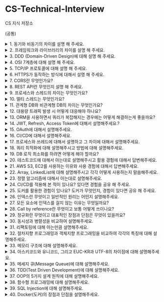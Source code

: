# CS-Technical-Interview
CS 지식 저장소


(공통)

  <details>
    <summary>1. 동기와 비동기의 차이를 설명 해 주세요.</summary> 
    <br>
    <p>동기는 하나의 작업이 끝날 때까지 다른 작업을 시작하지 않고, 먼저 시작한 작업이 끝나면 새로운 작업을 시작하는 방식입니다. 작업이 직렬로 배치되어 실행되고, 작업 실행의 순서가 정해져 있는 것이 동기 방식입니다.</p>
    <p>비동기는 먼저 시작된 작업의 완료 여부와는 상관없이 새로운 작업을 시작하는 방식입니다. 작업이 병렬로 배치되어 실행되고, 작업의 순서가 확실하지 않아서 나중에 시작된 작업이 먼저 끝나는 경우도 발생합니다. 이와 같은 방식이 비동기 방식입니다.</p>
  </details>

  <details>
    <summary>2. 프레임워크와 라이브러리의 차이를 설명 해 주세요.</summary>
    <br>
    <p>프레임워크와 라이브러리의 주요 차이점은 제어의 흐름에 있습니다.</p>
    <p>프레임워크는 전체적인 프로그램의 흐름을 제어하는 구조나 틀입니다. 프레임워크가 정한 규칙과 구조 안에서 개발자는 필요한 부분을 채워 넣습니다. 예를 들어, 식당에서 메뉴를 선택할 수 있지만, 그 과정은 식당이 정한 흐름에 따릅니다.</p>
    <p>라이브러리는 일련의 함수나 메서드 모음이며, 개발자가 필요할 때 가져와서 사용합니다. 다시 말해, 개발자가 직접 제어합니다. 예를 들어, 책을 읽을 때 원하는 책을 직접 골라서 읽는 것과 같습니다.</p>
    <p>따라서, 라이브러리는 개발자가 선택하여 사용하는 도구이고, 프레임워크는 전체적인 틀과 규칙에 따라 개발을 진행하는 환경입니다.</p>
  </details>

  <details>
    <summary>3. DDD (Domain-Driven Design)에 대해 설명 해 주세요.</summary>
    <br>
    <p></p>
  </details>

  <details>
    <summary>4. OSI 7계층에 대해 설명 해 주세요.</summary>
    <br>
    <p></p>
  </details>

  <details>
    <summary>5. TCP/IP 프로토콜에 대해 설명 해 주세요.</summary>
    <br>
    <p></p>
  </details>

  <details>
    <summary>6. HTTPS가 동작하는 방식에 대해서 설명 해 주세요.</summary>
    <br>
    <p></p>
  </details>

  <details>
    <summary>7. CORS란 무엇인가요?</summary>
    <br>
    <p></p>
  </details>

  <details>
    <summary>8. REST API란 무엇인지 설명 해 주세요.</summary>
    <br>
    <p></p>
  </details>

  <details>
    <summary>9. 프로세스와 스레드의 차이는 무엇인가요?</summary>
    <br>
    <p></p>
  </details>

  <details>
    <summary>10. 멀티 스레드는 무엇인가요?</summary>
    <br>
    <p></p>
  </details>

  <details>
    <summary>11. 관계형 DB와 비관계형 DB의 차이는 무엇인가요?</summary>
    <br>
    <p></p>
  </details>

  <details>
    <summary>12. 대용량 트래픽 발생 시 어떻게 대응해야 하나요?</summary>
    <br>
    <p></p>
  </details>

  <details>
    <summary>13. ORM을 사용하면서 쿼리가 복잡해지는 경우에는 어떻게 해결하는게 좋을까요?</summary>
    <br>
    <p></p>
  </details>

  <details>
    <summary>14. JWT, Refresh, Access Token에 대해서 설명해주세요.?</summary>
    <br>
    <p></p>
  </details>

  <details>
    <summary>15. OAuth에 대해서 설명해주세요.</summary>
    <br>
    <p></p>
  </details>

  <details>
    <summary>16. CI/CD에 대해서 설명해주세요.</summary>
    <br>
    <p></p>
  </details>

  <details>
    <summary>17. 프로세스와 쓰레드에 대해서 설명하고 그 차이에 대해서 설명해주세요.</summary>
    <br>
    <p></p>
  </details>

  <details>
    <summary>18. 쿼리 최적화에 대해 설명해주시고 방법에 대해 설명해주세요.</summary>
    <br>
    <p></p>
  </details>

  <details>
    <summary>19. DB 로직 최소화를 하려면 어떻게 해야 할까요?</summary>
    <br>
    <p></p>
  </details>

  <details>
    <summary>20. 테스트코드에 대해서 아는대로 설명해주시고 활용 경험에 대해서 답변해주세요.</summary>
    <br>
    <p></p>
  </details>

  <details>
    <summary>21. AWS S3, EC2를 사용하는 이유와 사용 경험에 대해서 답변해주세요.</summary>
    <br>
    <p></p>
  </details>

  <details>
    <summary>22. Array, LinkedList에 대해 설명해주시고 각각 어떻게 사용하는지 말씀해주세요.</summary>
    <br>
    <p></p>
  </details>

  <details>
    <summary>23. 정렬 알고리즘에 대해서 아는대로 설명해주세요.</summary>
    <br>
    <p></p>
  </details>

  <details>
    <summary>24. CI/CD를 적용해 본 적이 있나요? 있다면 경험을 공유 해 주세요.</summary>
    <br>
    <p></p>
  </details>

  <details>
    <summary>25. 도커를 활용한 경험이 있나요? 도커가 무엇인지, 경험이 있다면 공유 해 주세요.</summary>
    <br>
    <p></p>
  </details>

  <details>
    <summary>26. 인덱스란 무엇이고 일반적인 원리는 어떤지 설명해주세요.</summary>
    <br>
    <p></p>
  </details>

  <details>
    <summary>27. 모든 요소에 인덱스를 걸지 않는 이유는 무엇일까요?</summary>
    <br>
    <p></p>
  </details>

  <details>
    <summary>28. Call by reference란 무엇이고 보통 어떻게 쓰이나요?</summary>
    <br>
    <p></p>
  </details>

  <details>
    <summary>29. 정규화란 무엇이고 대표적인 장점과 단점은 무엇이 있을까요?</summary>
    <br>
    <p></p>
  </details>

  <details>
    <summary>30. 동시성과 병렬성을 비교하여 설명해주세요.</summary>
    <br>
    <p></p>
  </details>

  <details>
    <summary>31. 리팩토링에 대해 아는만큼 설명해주세요.</summary>
    <br>
    <p></p>
  </details>

  <details>
    <summary>32. 절차지향 프로그래밍과 객체지향 프로그래밍을 비교하여 각각의 특징에 대해 설명해주세요.</summary>
    <br>
    <p></p>
  </details>

  <details>
    <summary>33. 메모리 구조에 대해 설명해주세요.</summary>
    <br>
    <p></p>
  </details>

  <details>
    <summary>34. 아스키코드와 유니코드, 그리고 EUC-KR과 UTF-8의 차이점에 대해 설명해주세요.</summary>
    <br>
    <p></p>
  </details>

  <details>
    <summary>35. 메세지 큐(Message Queue)에 대해 설명해주세요.</summary>
    <br>
    <p></p>
  </details>

  <details>
    <summary>36. TDD(Test Driven Development)에 대해 설명해주세요.</summary>
    <br>
    <p></p>
  </details>

  <details>
    <summary>37. OOP의 5가지 설계 원칙에 대해 설명해주세요.</summary>
    <br>
    <p></p>
  </details>

  <details>
    <summary>38. 함수형 프로그래밍에 대해 설명해주세요.</summary>
    <br>
    <p></p>
  </details>

  <details>
    <summary>39. SQL Injection에 대해 설명해주세요.</summary>
    <br>
    <p></p>
  </details>

  <details>
    <summary>40. Docker(도커)의 장점과 단점을 설명해주세요.</summary>
    <br>
    <p></p>
  </details>
